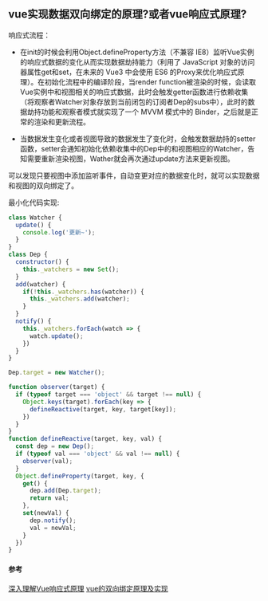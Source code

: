 ## vue实现数据双向绑定的原理?或者vue响应式原理?

响应式流程：
- 在init的时候会利用Object.defineProperty方法（不兼容 IE8）监听Vue实例的响应式数据的变化从而实现数据劫持能力（利用了 JavaScript 对象的访问器属性get和set，在未来的 Vue3 中会使用 ES6 的Proxy来优化响应式原理）。在初始化流程中的编译阶段，当render function被渲染的时候，会读取Vue实例中和视图相关的响应式数据，此时会触发getter函数进行依赖收集（将观察者Watcher对象存放到当前闭包的订阅者Dep的subs中），此时的数据劫持功能和观察者模式就实现了一个 MVVM 模式中的  Binder，之后就是正常的渲染和更新流程。

- 当数据发生变化或者视图导致的数据发生了变化时，会触发数据劫持的setter函数，setter会通知初始化依赖收集中的Dep中的和视图相应的Watcher，告知需要重新渲染视图，Wather就会再次通过update方法来更新视图。

可以发现只要视图中添加监听事件，自动变更对应的数据变化时，就可以实现数据和视图的双向绑定了。


最小化代码实现:
```js
class Watcher {
  update() {
    console.log('更新~');
  }
}
class Dep {
  constructor() {
    this._watchers = new Set();
  }
  add(watcher) {
    if(!this._watchers.has(watcher)) {
      this._watchers.add(watcher);
    }
  }
  notify() {
    this._watchers.forEach(watch => {
      watch.update();
    })
  }
}

Dep.target = new Watcher();

function observer(target) {
  if (typeof target === 'object' && target !== null) {
    Object.keys(target).forEach(key => {
      defineReactive(target, key, target[key]);
    })
  }
}
function defineReactive(target, key, val) {
  const dep = new Dep();
  if (typeof val === 'object' && val !== null) {
    observer(val);
  }
  Object.defineProperty(target, key, {
    get() {
      dep.add(Dep.target);
      return val;
    },
    set(newVal) {
      dep.notify();
      val = newVal;
    }
  })
}

```

#### 参考
[深入理解Vue响应式原理](http://jungahuang.com/2018/02/07/About-responsive-of-Vue/#more)
[vue的双向绑定原理及实现](https://www.cnblogs.com/canfoo/p/6891868.html)